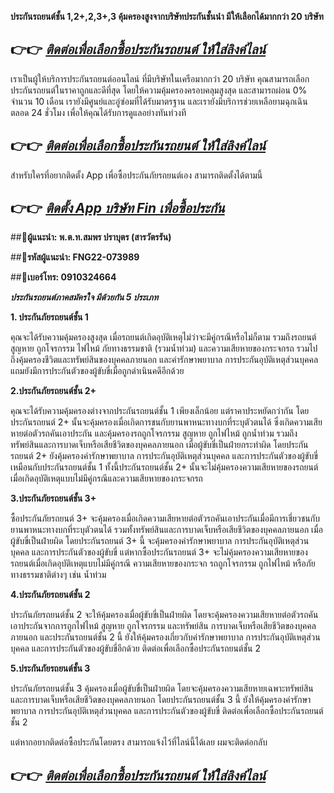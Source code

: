 **ประกันรถยนต์ชั้น 1,2+,2,3+,3 คุ้มครองสูงจากบริษัทประกันชั้นนำ มีให้เลือกได้มากกว่า 20 บริษัท**

## 👉👉 [***ติดต่อเพื่อเลือกซื้อประกันรถยนต์ ให้ใส่ลิงค์ไลน์***](https://lin.ee/KpNYiig)

เราเป็นผู้ให้บริการประกันรถยนต์ออนไลน์ ที่มีบริษัทในเครือมากกว่า 20 บริษัท คุณสามารถเลือกประกันรถยนต์ในราคาถูกและดีที่สุด โดยให้ความคุ้มครองครอบคลุมสูงสุด และสามารถผ่อน 0% จำนวน 10 เดือน เรายังมีศูนย์และอู่ซ่อมที่ได้รับมาตรฐาน และเรายังมีบริการช่วยเหลือยามฉุกเฉินตลอด 24 ชั่วโมง เพื่อให้คุณได้รับการดูแลอย่างทันท่วงที

## 👉👉 [***ติดต่อเพื่อเลือกซื้อประกันรถยนต์ ให้ใส่ลิงค์ไลน์***](https://lin.ee/KpNYiig)

สำหรับใครที่อยากติดตั้ง App เพื่อซื้อประกันภัยรถยนต์เอง สามารถติดตั้งได้ตามนี้

## 👉👉 [***ติดตั้ง App บริษัท Fin เพื่อซื้อประกัน***](https://finb2c.page.link/xjw7)

##**🔸ผู้แนะนำ: พ.ต.ท.สมพร ปราบุตร (สารวัตรรัน)**

##**🔸รหัสผู้แนะนำ: FNG22-073989**

##**📱เบอร์โทร: 0910324664**

***ประกันรถยนต์ภาคสมัครใจ มีด้วยกัน 5 ประเภท***

**1. ประกันภัยรถยนต์ชั้น 1**

คุณจะได้รับความคุ้มครองสูงสุด เมื่อรถยนต์เกิดอุบัติเหตุไม่ว่าจะมีคู่กรณีหรือไม่ก็ตาม รวมถึงรถยนต์สูญหาย ถูกโจรกรรม ไฟไหม้ ภัยทางธรรมชาติ (รวมน้ำท่วม) และความเสียหายของกระจกรถ รวมไปถึงคุ้มครองชีวิตและทรัพย์สินของบุคคลภายนอก และค่ารักษาพยาบาล การประกันอุบัติเหตุส่วนบุคคล แถมยังมีการประกันตัวของผู้ขับขี่เมื่อถูกดำเนินคดีอีกด้วย

**2.ประกันภัยรถยนต์ชั้น 2+**

คุณจะได้รับความคุ้มครองต่างจากประกันรถยนต์ชั้น 1 เพียงเล็กน้อย แต่ราคาประหยัดกว่ากัน โดยประกันรถยนต์ 2+ นั้นจะคุ้มครองเมื่อเกิดการชนกับยานพาหนะทางบกที่ระบุตัวตนได้ ซึ่งเกิดความเสียหายต่อตัวรถคันเอาประกัน และคุ้มครองรถถูกโจรกรรม สูญหาย ถูกไฟไหม้ ถูกน้ำท่วม รวมถึงทรัพย์สินและการบาดเจ็บหรือเสียชีวิตของบุคคลภายนอก เมื่อผู้ขับขี่เป็นฝ่ายกระทำผิด โดยประกันรถยนต์ 2+ ยังคุ้มครองค่ารักษาพยาบาล การประกันอุบัติเหตุส่วนบุคคล และการประกันตัวของผู้ขับขี่เหมือนกับประกันรถยนต์ชั้น 1 ทั้งนี้ประกันรถยนต์ชั้น 2+ นั้นจะไม่คุ้มครองความเสียหายของรถยนต์เมื่อเกิดอุบัติเหตุแบบไม่มีคู่กรณีและความเสียหายของกระจกรถ

**3.ประกันภัยรถยนต์ชั้น 3+**

ซื้อประกันภัยรถยนต์ 3+ จะคุ้มครองเมื่อเกิดความเสียหายต่อตัวรถคันเอาประกันเมื่อมีการเชี่ยวชนกับยานพาหนะทางบกที่ระบุตัวตนได้ รวมทั้งทรัพย์สินและการบาดเจ็บหรือเสียชีวิตของบุคคลภายนอก เมื่อผู้ขับขี่เป็นฝ่ายผิด โดยประกันรถยนต์ 3+ นี้ จะคุ้มครองค่ารักษาพยาบาล การประกันอุบัติเหตุส่วนบุคคล และการประกันตัวของผู้ขับขี่ แต่หากซื้อประกันรถยนต์ 3+ จะไม่คุ้มครองความเสียหายของรถยนต์เมื่อเกิดอุบัติเหตุแบบไม่มีคู่กรณี ความเสียหายของกระจก รถถูกโจรกรรม ถูกไฟไหม้ หรือภัยทางธรรมชาติต่างๆ เช่น น้ำท่วม

**4.ประกันภัยรถยนต์ชั้น 2**

ประกันภัยรถยนต์ชั้น 2 จะให้คุ้มครองเมื่อผู้ขับขี่เป็นฝ่ายผิด โดยจะคุ้มครองความเสียหายต่อตัวรถคันเอาประกันจากการถูกไฟไหม้ สูญหาย ถูกโจรกรรม และทรัพย์สิน การบาดเจ็บหรือเสียชีวิตของบุคคลภายนอก และประกันรถยนต์ชั้น 2 นี้ ยังให้คุ้มครองเกี่ยวกับค่ารักษาพยาบาล การประกันอุบัติเหตุส่วนบุคคล และการประกันตัวของผู้ขับขี่อีกด้วย ติดต่อเพื่อเลือกซื้อประกันรถยนต์ชั้น 2

**5.ประกันภัยรถยนต์ชั้น 3**

ประกันภัยรถยนต์ชั้น 3 คุ้มครองเมื่อผู้ขับขี่เป็นฝ่ายผิด โดยจะคุ้มครองความเสียหายเฉพาะทรัพย์สินและการบาดเจ็บหรือเสียชีวิตของบุคคลภายนอก โดยประกันรถยนต์ชั้น 3 นี้ ยังให้คุ้มครองค่ารักษาพยาบาล การประกันอุบัติเหตุส่วนบุคคล และการประกันตัวของผู้ขับขี่ ติดต่อเพื่อเลือกซื้อประกันรถยนต์ชั้น 2

แต่หากอยากติดต่อซื้อประกันโดยตรง สามารถแจ้งไว้ที่ไลน์นี้ได้เลย ผมจะติดต่อกลับ

## 👉👉 [***ติดต่อเพื่อเลือกซื้อประกันรถยนต์ ให้ใส่ลิงค์ไลน์***](https://lin.ee/KpNYiig)
